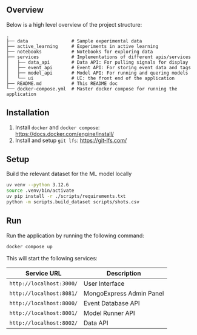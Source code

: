
## Overview

Below is a high level overview of the project structure:
```
.
├── data                # Sample experimental data
├── active_learning     # Experiments in active learning
├── notebooks           # Notebooks for exploring data
├── services            # Implementations of different apis/services
│   ├── data_api        # Data API: For pulling signals for display
│   ├── event_api       # Event API: For storing event data and tags
│   ├── model_api       # Model API: For running and quering models
│   └── ui              # UI: the front end of the application
├── README.md           # This README doc
└── docker-compose.yml  # Master docker compose for running the application
```


## Installation

1. Install `docker` and `docker compose`: https://docs.docker.com/engine/install/
2. Install and setup `git lfs`: https://git-lfs.com/

## Setup

Build the relevant dataset for the ML model locally
```sh
uv venv --python 3.12.6 
source .venv/bin/activate
uv pip install -r ./scripts/requirements.txt
python -m scripts.build_dataset scripts/shots.csv
```

## Run

Run the application by running the following command:

```sh
docker compose up 
```

This will start the following services:

| Service URL                     | Description                |
|---------------------------------|----------------------------|
| `http://localhost:3000/`        | User Interface             |
| `http://localhost:8081/`        | MongoExpress Admin Panel   |
| `http://localhost:8000/`        | Event Database API         |
| `http://localhost:8001/`        | Model Runner API           |
| `http://localhost:8002/`        | Data API                   |